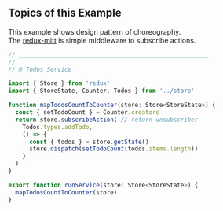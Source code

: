 ## Topics of this Example

This example shows design pattern of choreography.  
The [redux-mitt](https://www.npmjs.com/package/redux-mitt) is simple middleware to subscribe actions.


```javascript
// ______________________________________________________
//
// @ Todos Service

import { Store } from 'redux'
import { StoreState, Counter, Todos } from '../store'

function mapTodosCountToCounter(store: Store<StoreState>) {
  const { setTodoCount } = Counter.creators
  return store.subscribeAction( // return unsubscriber
    Todos.types.addTodo,
    () => {
      const { todos } = store.getState()
      store.dispatch(setTodoCount(todos.items.length))
    }
  )
}

export function runService(store: Store<StoreState>) {
  mapTodosCountToCounter(store)
}

```
